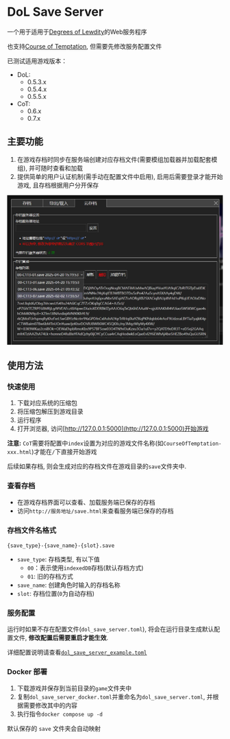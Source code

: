 # DoL Save Server

一个用于适用于[Degrees of Lewdity](https://github.com/Eltirosto/Degrees-of-Lewdity-Chinese-Localization)的Web服务程序

也支持[Course of Temptation](https://github.com/BlackTeaPie/Course-of-Temptation-Chinese-Localization), 但需要先修改服务配置文件

已测试适用游戏版本：

- DoL:
  - 0.5.3.x
  - 0.5.4.x
  - 0.5.5.x
- CoT:
  - 0.6.x
  - 0.7.x

## 主要功能

1. 在游戏存档时同步在服务端创建对应存档文件(需要模组加载器并加载配套模组), 并可随时查看和加载
2. 提供简单的用户认证机制(需手动在配置文件中启用), 启用后需要登录才能开始游戏, 且存档根据用户分开保存

![云存档](./images/云存档.jpg)

## 使用方法

### 快速使用

1. 下载对应系统的压缩包
2. 将压缩包解压到游戏目录
3. 运行程序
4. 打开浏览器, 访问[http://127.0.0.1:5000](http://127.0.0.1:5000)开始游戏

**注意:** `CoT`需要将配置中`index`设置为对应的游戏文件名称(如`CourseOfTemptation-xxx.html`)才能在`/`下直接开始游戏

后续如果存档, 则会生成对应的存档文件在游戏目录的`save`文件夹中.

### 查看存档

- 在游戏存档界面可以查看、加载服务端已保存的存档
- 访问`http://服务地址/save.html`来查看服务端已保存的存档

### 存档文件名格式

```
{save_type}-{save_name}-{slot}.save
```

- `save_type`: 存档类型, 有以下值
  - `00`：表示使用`indexedDB`存档(默认存档方式)
  - `01`: 旧的存档方式
- `save_name`: 创建角色时输入的存档名称
- `slot`: 存档位置(`0`为自动存档)

### 服务配置

运行时如果不存在配置文件(`dol_save_server.toml`), 将会在运行目录生成默认配置文件, **修改配置后需要重启才能生效**.

详细配置说明请查看[`dol_save_server_example.toml`](./dol_save_server_example.toml)

### Docker 部署

1. 下载游戏并保存到当前目录的`game`文件夹中
2. 复制`dol_save_server_docker.toml`并重命名为`dol_save_server.toml`, 并根据需要修改其中的内容
3. 执行指令`docker compose up -d`

默认保存的 `save` 文件夹会自动映射
